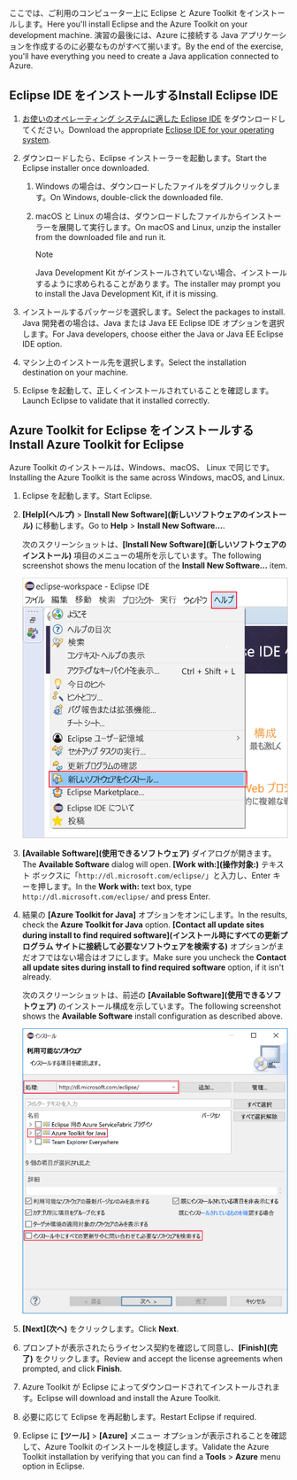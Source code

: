 <span data-ttu-id="2232b-101">ここでは、ご利用のコンピューター上に Eclipse と Azure Toolkit をインストールします。</span><span class="sxs-lookup"><span data-stu-id="2232b-101">Here you'll install Eclipse and the Azure Toolkit on your development machine.</span></span> <span data-ttu-id="2232b-102">演習の最後には、Azure に接続する Java アプリケーションを作成するのに必要なものがすべて揃います。</span><span class="sxs-lookup"><span data-stu-id="2232b-102">By the end of the exercise, you'll have everything you need to create a Java application connected to Azure.</span></span>

## <a name="install-eclipse-ide"></a><span data-ttu-id="2232b-103">Eclipse IDE をインストールする</span><span class="sxs-lookup"><span data-stu-id="2232b-103">Install Eclipse IDE</span></span>

1. <span data-ttu-id="2232b-104">[お使いのオペレーティング システムに適した Eclipse IDE](https://www.eclipse.org/downloads/packages/installer) をダウンロードしてください。</span><span class="sxs-lookup"><span data-stu-id="2232b-104">Download the appropriate [Eclipse IDE for your operating system](https://www.eclipse.org/downloads/packages/installer).</span></span>

1. <span data-ttu-id="2232b-105">ダウンロードしたら、Eclipse インストーラーを起動します。</span><span class="sxs-lookup"><span data-stu-id="2232b-105">Start the Eclipse installer once downloaded.</span></span>

    1. <span data-ttu-id="2232b-106">Windows の場合は、ダウンロードしたファイルをダブルクリックします。</span><span class="sxs-lookup"><span data-stu-id="2232b-106">On Windows, double-click the downloaded file.</span></span>

    1. <span data-ttu-id="2232b-107">macOS と Linux の場合は、ダウンロードしたファイルからインストーラーを展開して実行します。</span><span class="sxs-lookup"><span data-stu-id="2232b-107">On macOS and Linux, unzip the installer from the downloaded file and run it.</span></span>

        > [!NOTE]
        > <span data-ttu-id="2232b-108">Java Development Kit がインストールされていない場合、インストールするように求められることがあります。</span><span class="sxs-lookup"><span data-stu-id="2232b-108">The installer may prompt you to install the Java Development Kit, if it is missing.</span></span>

1. <span data-ttu-id="2232b-109">インストールするパッケージを選択します。</span><span class="sxs-lookup"><span data-stu-id="2232b-109">Select the packages to install.</span></span> <span data-ttu-id="2232b-110">Java 開発者の場合は、Java または Java EE Eclipse IDE オプションを選択します。</span><span class="sxs-lookup"><span data-stu-id="2232b-110">For Java developers, choose either the Java or Java EE Eclipse IDE option.</span></span>

1. <span data-ttu-id="2232b-111">マシン上のインストール先を選択します。</span><span class="sxs-lookup"><span data-stu-id="2232b-111">Select the installation destination on your machine.</span></span>

1. <span data-ttu-id="2232b-112">Eclipse を起動して、正しくインストールされていることを確認します。</span><span class="sxs-lookup"><span data-stu-id="2232b-112">Launch Eclipse to validate that it installed correctly.</span></span>

## <a name="install-azure-toolkit-for-eclipse"></a><span data-ttu-id="2232b-113">Azure Toolkit for Eclipse をインストールする</span><span class="sxs-lookup"><span data-stu-id="2232b-113">Install Azure Toolkit for Eclipse</span></span>

<span data-ttu-id="2232b-114">Azure Toolkit のインストールは、Windows、macOS、 Linux で同じです。</span><span class="sxs-lookup"><span data-stu-id="2232b-114">Installing the Azure Toolkit is the same across Windows, macOS, and Linux.</span></span>

1. <span data-ttu-id="2232b-115">Eclipse を起動します。</span><span class="sxs-lookup"><span data-stu-id="2232b-115">Start Eclipse.</span></span>

1. <span data-ttu-id="2232b-116">**[Help]\(ヘルプ\)** > **[Install New Software]\(新しいソフトウェアのインストール\)** に移動します。</span><span class="sxs-lookup"><span data-stu-id="2232b-116">Go to **Help** > **Install New Software...**.</span></span>

    <span data-ttu-id="2232b-117">次のスクリーンショットは、**[Install New Software]\(新しいソフトウェアのインストール\)** 項目のメニューの場所を示しています。</span><span class="sxs-lookup"><span data-stu-id="2232b-117">The following screenshot shows the menu location of the **Install New Software...** item.</span></span>

    ![Eclipse の [Help]\(ヘルプ\) メニュー内で強調表示されている [Install New Software]\(新しいソフトウェアのインストール\) オプションのスクリーンショット](../media/7-eclipse-install-new-software.png)

1. <span data-ttu-id="2232b-119">**[Available Software]\(使用できるソフトウェア\)** ダイアログが開きます。</span><span class="sxs-lookup"><span data-stu-id="2232b-119">The **Available Software** dialog will open.</span></span> <span data-ttu-id="2232b-120">**[Work with:]\(操作対象:\)** テキスト ボックスに「`http://dl.microsoft.com/eclipse/`」と入力し、Enter キーを押します。</span><span class="sxs-lookup"><span data-stu-id="2232b-120">In the **Work with:** text box, type `http://dl.microsoft.com/eclipse/` and press Enter.</span></span>

1. <span data-ttu-id="2232b-121">結果の **[Azure Toolkit for Java]** オプションをオンにします。</span><span class="sxs-lookup"><span data-stu-id="2232b-121">In the results, check the **Azure Toolkit for Java** option.</span></span> <span data-ttu-id="2232b-122">**[Contact all update sites during install to find required software]\(インストール時にすべての更新プログラム サイトに接続して必要なソフトウェアを検索する\)** オプションがまだオフではない場合はオフにします。</span><span class="sxs-lookup"><span data-stu-id="2232b-122">Make sure you uncheck the **Contact all update sites during install to find required software** option, if it isn't already.</span></span>

    <span data-ttu-id="2232b-123">次のスクリーンショットは、前述の **[Available Software]\(使用できるソフトウェア\)** のインストール構成を示しています。</span><span class="sxs-lookup"><span data-stu-id="2232b-123">The following screenshot shows the **Available Software** install configuration as described above.</span></span>

    ![Eclipse の [Available Software]\(使用できるソフトウェア\) ウィンドウのスクリーンショット。Azure Toolkit for Java を検索してインストールするために必要な構成が強調表示されています。](../media/7-eclipse-download-azure-toolkit-for-java.png)

1. <span data-ttu-id="2232b-125">**[Next]\(次へ\)** をクリックします。</span><span class="sxs-lookup"><span data-stu-id="2232b-125">Click **Next**.</span></span>

1. <span data-ttu-id="2232b-126">プロンプトが表示されたらライセンス契約を確認して同意し、**[Finish]\(完了\)** をクリックします。</span><span class="sxs-lookup"><span data-stu-id="2232b-126">Review and accept the license agreements when prompted, and click **Finish**.</span></span>

1. <span data-ttu-id="2232b-127">Azure Toolkit が Eclipse によってダウンロードされてインストールされます。</span><span class="sxs-lookup"><span data-stu-id="2232b-127">Eclipse will download and install the Azure Toolkit.</span></span>

1. <span data-ttu-id="2232b-128">必要に応じて Eclipse を再起動します。</span><span class="sxs-lookup"><span data-stu-id="2232b-128">Restart Eclipse if required.</span></span>

1. <span data-ttu-id="2232b-129">Eclipse に **[ツール]** > **[Azure]** メニュー オプションが表示されることを確認して、Azure Toolkit のインストールを検証します。</span><span class="sxs-lookup"><span data-stu-id="2232b-129">Validate the Azure Toolkit installation by verifying that you can find a **Tools** > **Azure** menu option in Eclipse.</span></span>
